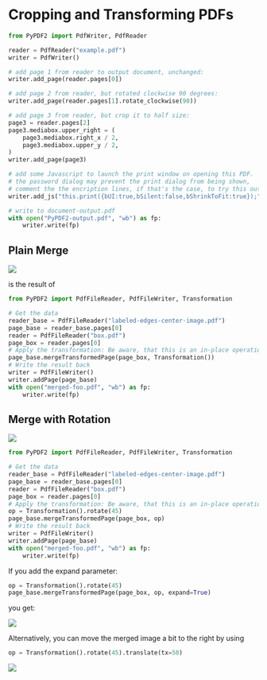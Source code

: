 # Cropping and Transforming PDFs

```python
from PyPDF2 import PdfWriter, PdfReader

reader = PdfReader("example.pdf")
writer = PdfWriter()

# add page 1 from reader to output document, unchanged:
writer.add_page(reader.pages[0])

# add page 2 from reader, but rotated clockwise 90 degrees:
writer.add_page(reader.pages[1].rotate_clockwise(90))

# add page 3 from reader, but crop it to half size:
page3 = reader.pages[2]
page3.mediabox.upper_right = (
    page3.mediabox.right_x / 2,
    page3.mediabox.upper_y / 2,
)
writer.add_page(page3)

# add some Javascript to launch the print window on opening this PDF.
# the password dialog may prevent the print dialog from being shown,
# comment the the encription lines, if that's the case, to try this out:
writer.add_js("this.print({bUI:true,bSilent:false,bShrinkToFit:true});")

# write to document-output.pdf
with open("PyPDF2-output.pdf", "wb") as fp:
    writer.write(fp)
```


## Plain Merge

![](plain-merge.png)

is the result of

```python
from PyPDF2 import PdfFileReader, PdfFileWriter, Transformation

# Get the data
reader_base = PdfFileReader("labeled-edges-center-image.pdf")
page_base = reader_base.pages[0]
reader = PdfFileReader("box.pdf")
page_box = reader.pages[0]
# Apply the transformation: Be aware, that this is an in-place operation
page_base.mergeTransformedPage(page_box, Transformation())
# Write the result back
writer = PdfFileWriter()
writer.addPage(page_base)
with open("merged-foo.pdf", "wb") as fp:
    writer.write(fp)
```

## Merge with Rotation

![](merge-45-deg-rot.png)

```python
from PyPDF2 import PdfFileReader, PdfFileWriter, Transformation

# Get the data
reader_base = PdfFileReader("labeled-edges-center-image.pdf")
page_base = reader_base.pages[0]
reader = PdfFileReader("box.pdf")
page_box = reader.pages[0]
# Apply the transformation: Be aware, that this is an in-place operation
op = Transformation().rotate(45)
page_base.mergeTransformedPage(page_box, op)
# Write the result back
writer = PdfFileWriter()
writer.addPage(page_base)
with open("merged-foo.pdf", "wb") as fp:
    writer.write(fp)
```

If you add the expand parameter:

```python
op = Transformation().rotate(45)
page_base.mergeTransformedPage(page_box, op, expand=True)
```

you get:

![](merge-rotate-expand.png)

Alternatively, you can move the merged image a bit to the right by using

```python
op = Transformation().rotate(45).translate(tx=50)
```

![](merge-translated.png)

